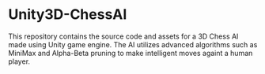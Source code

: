 # Unity3D-ChessAI
This repository contains the source code and assets for a 3D Chess AI made using Unity game engine. The AI utilizes advanced algorithms such as MiniMax and Alpha-Beta pruning to make intelligent moves againt a human player.
